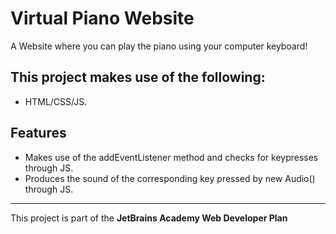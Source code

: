 # Virtual Piano Website
A Website where you can play the piano using your computer keyboard!
 
## This project makes use of the following:
* HTML/CSS/JS.

## Features
* Makes use of the addEventListener method and checks for keypresses through JS.
* Produces the sound of the corresponding key pressed by new Audio() through JS.
--------------------
This project is part of the <b>JetBrains Academy Web Developer Plan</b>
